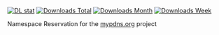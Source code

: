 [![DL stat](https://img.shields.io/pypi/v/mypdns.png)](https://pypi.org/project/mypdns)
[![Downloads Total](https://static.pepy.tech/personalized-badge/mypdns?period=total&units=none&left_color=black&right_color=brightgreen&left_text=Downloads)](https://pepy.tech/project/mypdns)
[![Downloads Month](https://static.pepy.tech/personalized-badge/mypdns?period=month&units=none&left_color=black&right_color=brightgreen&left_text=Downloads)](https://pepy.tech/project/mypdns)
[![Downloads Week](https://static.pepy.tech/personalized-badge/mypdns?period=week&units=none&left_color=black&right_color=brightgreen&left_text=Downloads)](https://pepy.tech/project/mypdns)


Namespace Reservation for the [mypdns.org](https://mypdns.org/python/mypdns) project

